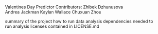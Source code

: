 Valentines Day Predictor
Contributors:
Zhibek Dzhunusova  
Andrea Jackman
Kaylan Wallace 
Chuxuan Zhou

summary of the project 
how to run data analysis 
dependencies needed to run analysis 
licenses contained in LICENSE.md
